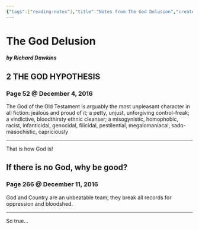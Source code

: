 ```yaml
---
{"tags":["reading-notes"],"title":"Notes from The God Delusion","created":"2016-12-04T18:30:02+06:00","updated":"2023-01-11T14:15:31+06:00","dg-publish":true,"dg-note-icon":"stone","dg-path":"Reading/Notes and Highlights/The God Delusion.md","permalink":"/reading/notes-and-highlights/the-god-delusion/","dgPassFrontmatter":true,"noteIcon":"stone"}
---
```


# The God Delusion
##### by Richard Dawkins
## 2 THE GOD HYPOTHESIS 
### Page 52 @ December 4, 2016
The God of the Old Testament is arguably the most unpleasant character in all fiction: jealous and proud of it; a petty, unjust, unforgiving control-freak; a vindictive, bloodthirsty ethnic cleanser; a misogynistic, homophobic, racist, infanticidal, genocidal, filicidal, pestilential, megalomaniacal, sado-masochistic, capriciously

---
That is how God is!


## If there is no God, why be good? 
### Page 266 @ December 11, 2016
God and Country are an unbeatable team; they break all records for oppression and bloodshed.

---
So true…
